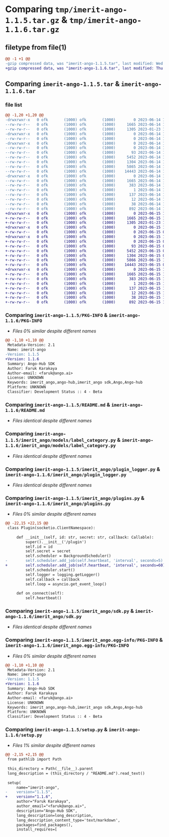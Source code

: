 # Comparing `tmp/imerit-ango-1.1.5.tar.gz` & `tmp/imerit-ango-1.1.6.tar.gz`

## filetype from file(1)

```diff
@@ -1 +1 @@
-gzip compressed data, was "imerit-ango-1.1.5.tar", last modified: Wed Jun 14 14:31:32 2023, max compression
+gzip compressed data, was "imerit-ango-1.1.6.tar", last modified: Thu Jun 15 11:27:27 2023, max compression
```

## Comparing `imerit-ango-1.1.5.tar` & `imerit-ango-1.1.6.tar`

### file list

```diff
@@ -1,20 +1,20 @@
-drwxrwxr-x   0 ofk       (1000) ofk       (1000)        0 2023-06-14 14:31:32.191470 imerit-ango-1.1.5/
--rw-rw-r--   0 ofk       (1000) ofk       (1000)     1665 2023-06-14 14:31:32.191470 imerit-ango-1.1.5/PKG-INFO
--rw-rw-r--   0 ofk       (1000) ofk       (1000)     1305 2023-01-23 13:16:24.000000 imerit-ango-1.1.5/README.md
-drwxrwxr-x   0 ofk       (1000) ofk       (1000)        0 2023-06-14 14:31:32.191470 imerit-ango-1.1.5/imerit_ango/
--rw-rw-r--   0 ofk       (1000) ofk       (1000)        0 2023-06-14 14:11:28.000000 imerit-ango-1.1.5/imerit_ango/__init__.py
-drwxrwxr-x   0 ofk       (1000) ofk       (1000)        0 2023-06-14 14:31:32.191470 imerit-ango-1.1.5/imerit_ango/models/
--rw-rw-r--   0 ofk       (1000) ofk       (1000)        0 2023-06-14 14:11:28.000000 imerit-ango-1.1.5/imerit_ango/models/__init__.py
--rw-rw-r--   0 ofk       (1000) ofk       (1000)       93 2023-06-14 14:11:28.000000 imerit-ango-1.1.5/imerit_ango/models/enums.py
--rw-rw-r--   0 ofk       (1000) ofk       (1000)     5452 2023-06-14 14:11:28.000000 imerit-ango-1.1.5/imerit_ango/models/label_category.py
--rw-rw-r--   0 ofk       (1000) ofk       (1000)     1304 2023-06-14 14:11:28.000000 imerit-ango-1.1.5/imerit_ango/plugin_logger.py
--rw-rw-r--   0 ofk       (1000) ofk       (1000)     5865 2023-06-14 14:31:13.000000 imerit-ango-1.1.5/imerit_ango/plugins.py
--rw-rw-r--   0 ofk       (1000) ofk       (1000)    14443 2023-06-14 14:11:28.000000 imerit-ango-1.1.5/imerit_ango/sdk.py
-drwxrwxr-x   0 ofk       (1000) ofk       (1000)        0 2023-06-14 14:31:32.191470 imerit-ango-1.1.5/imerit_ango.egg-info/
--rw-rw-r--   0 ofk       (1000) ofk       (1000)     1665 2023-06-14 14:31:32.000000 imerit-ango-1.1.5/imerit_ango.egg-info/PKG-INFO
--rw-rw-r--   0 ofk       (1000) ofk       (1000)      383 2023-06-14 14:31:32.000000 imerit-ango-1.1.5/imerit_ango.egg-info/SOURCES.txt
--rw-rw-r--   0 ofk       (1000) ofk       (1000)        1 2023-06-14 14:31:32.000000 imerit-ango-1.1.5/imerit_ango.egg-info/dependency_links.txt
--rw-rw-r--   0 ofk       (1000) ofk       (1000)      137 2023-06-14 14:31:32.000000 imerit-ango-1.1.5/imerit_ango.egg-info/requires.txt
--rw-rw-r--   0 ofk       (1000) ofk       (1000)       12 2023-06-14 14:31:32.000000 imerit-ango-1.1.5/imerit_ango.egg-info/top_level.txt
--rw-rw-r--   0 ofk       (1000) ofk       (1000)       38 2023-06-14 14:31:32.191470 imerit-ango-1.1.5/setup.cfg
--rw-rw-r--   0 ofk       (1000) ofk       (1000)      892 2023-06-14 14:31:26.000000 imerit-ango-1.1.5/setup.py
+drwxrwxr-x   0 ofk       (1000) ofk       (1000)        0 2023-06-15 11:27:27.703241 imerit-ango-1.1.6/
+-rw-rw-r--   0 ofk       (1000) ofk       (1000)     1665 2023-06-15 11:27:27.703241 imerit-ango-1.1.6/PKG-INFO
+-rw-rw-r--   0 ofk       (1000) ofk       (1000)     1305 2023-01-23 13:16:24.000000 imerit-ango-1.1.6/README.md
+drwxrwxr-x   0 ofk       (1000) ofk       (1000)        0 2023-06-15 11:27:27.703241 imerit-ango-1.1.6/imerit_ango/
+-rw-rw-r--   0 ofk       (1000) ofk       (1000)        0 2023-06-15 09:38:21.000000 imerit-ango-1.1.6/imerit_ango/__init__.py
+drwxrwxr-x   0 ofk       (1000) ofk       (1000)        0 2023-06-15 11:27:27.703241 imerit-ango-1.1.6/imerit_ango/models/
+-rw-rw-r--   0 ofk       (1000) ofk       (1000)        0 2023-06-15 09:38:21.000000 imerit-ango-1.1.6/imerit_ango/models/__init__.py
+-rw-rw-r--   0 ofk       (1000) ofk       (1000)       93 2023-06-15 09:38:21.000000 imerit-ango-1.1.6/imerit_ango/models/enums.py
+-rw-rw-r--   0 ofk       (1000) ofk       (1000)     5452 2023-06-15 09:38:21.000000 imerit-ango-1.1.6/imerit_ango/models/label_category.py
+-rw-rw-r--   0 ofk       (1000) ofk       (1000)     1304 2023-06-15 09:38:21.000000 imerit-ango-1.1.6/imerit_ango/plugin_logger.py
+-rw-rw-r--   0 ofk       (1000) ofk       (1000)     5866 2023-06-15 11:18:09.000000 imerit-ango-1.1.6/imerit_ango/plugins.py
+-rw-rw-r--   0 ofk       (1000) ofk       (1000)    14443 2023-06-15 09:38:21.000000 imerit-ango-1.1.6/imerit_ango/sdk.py
+drwxrwxr-x   0 ofk       (1000) ofk       (1000)        0 2023-06-15 11:27:27.703241 imerit-ango-1.1.6/imerit_ango.egg-info/
+-rw-rw-r--   0 ofk       (1000) ofk       (1000)     1665 2023-06-15 11:27:27.000000 imerit-ango-1.1.6/imerit_ango.egg-info/PKG-INFO
+-rw-rw-r--   0 ofk       (1000) ofk       (1000)      383 2023-06-15 11:27:27.000000 imerit-ango-1.1.6/imerit_ango.egg-info/SOURCES.txt
+-rw-rw-r--   0 ofk       (1000) ofk       (1000)        1 2023-06-15 11:27:27.000000 imerit-ango-1.1.6/imerit_ango.egg-info/dependency_links.txt
+-rw-rw-r--   0 ofk       (1000) ofk       (1000)      137 2023-06-15 11:27:27.000000 imerit-ango-1.1.6/imerit_ango.egg-info/requires.txt
+-rw-rw-r--   0 ofk       (1000) ofk       (1000)       12 2023-06-15 11:27:27.000000 imerit-ango-1.1.6/imerit_ango.egg-info/top_level.txt
+-rw-rw-r--   0 ofk       (1000) ofk       (1000)       38 2023-06-15 11:27:27.703241 imerit-ango-1.1.6/setup.cfg
+-rw-rw-r--   0 ofk       (1000) ofk       (1000)      892 2023-06-15 11:26:03.000000 imerit-ango-1.1.6/setup.py
```

### Comparing `imerit-ango-1.1.5/PKG-INFO` & `imerit-ango-1.1.6/PKG-INFO`

 * *Files 0% similar despite different names*

```diff
@@ -1,10 +1,10 @@
 Metadata-Version: 2.1
 Name: imerit-ango
-Version: 1.1.5
+Version: 1.1.6
 Summary: Ango-Hub SDK
 Author: Faruk Karakaya
 Author-email: <faruk@ango.ai>
 License: UNKNOWN
 Keywords: imerit_ango,ango-hub,imerit_ango sdk,Ango,Ango-hub
 Platform: UNKNOWN
 Classifier: Development Status :: 4 - Beta
```

### Comparing `imerit-ango-1.1.5/README.md` & `imerit-ango-1.1.6/README.md`

 * *Files identical despite different names*

### Comparing `imerit-ango-1.1.5/imerit_ango/models/label_category.py` & `imerit-ango-1.1.6/imerit_ango/models/label_category.py`

 * *Files identical despite different names*

### Comparing `imerit-ango-1.1.5/imerit_ango/plugin_logger.py` & `imerit-ango-1.1.6/imerit_ango/plugin_logger.py`

 * *Files identical despite different names*

### Comparing `imerit-ango-1.1.5/imerit_ango/plugins.py` & `imerit-ango-1.1.6/imerit_ango/plugins.py`

 * *Files 0% similar despite different names*

```diff
@@ -22,15 +22,15 @@
 class Plugin(socketio.ClientNamespace):
 
     def __init__(self, id: str, secret: str, callback: Callable):
         super().__init__('/plugin')
         self.id = id
         self.secret = secret
         self.scheduler = BackgroundScheduler()
-        self.scheduler.add_job(self.heartbeat, 'interval', seconds=5)
+        self.scheduler.add_job(self.heartbeat, 'interval', seconds=60)
         self.scheduler.start()
         self.logger = logging.getLogger()
         self.callback = callback
         self.loop = asyncio.get_event_loop()
 
     def on_connect(self):
         self.heartbeat()
```

### Comparing `imerit-ango-1.1.5/imerit_ango/sdk.py` & `imerit-ango-1.1.6/imerit_ango/sdk.py`

 * *Files identical despite different names*

### Comparing `imerit-ango-1.1.5/imerit_ango.egg-info/PKG-INFO` & `imerit-ango-1.1.6/imerit_ango.egg-info/PKG-INFO`

 * *Files 0% similar despite different names*

```diff
@@ -1,10 +1,10 @@
 Metadata-Version: 2.1
 Name: imerit-ango
-Version: 1.1.5
+Version: 1.1.6
 Summary: Ango-Hub SDK
 Author: Faruk Karakaya
 Author-email: <faruk@ango.ai>
 License: UNKNOWN
 Keywords: imerit_ango,ango-hub,imerit_ango sdk,Ango,Ango-hub
 Platform: UNKNOWN
 Classifier: Development Status :: 4 - Beta
```

### Comparing `imerit-ango-1.1.5/setup.py` & `imerit-ango-1.1.6/setup.py`

 * *Files 1% similar despite different names*

```diff
@@ -2,15 +2,15 @@
 from pathlib import Path
 
 this_directory = Path(__file__).parent
 long_description = (this_directory / "README.md").read_text()
 
 setup(
     name="imerit-ango",
-    version="1.1.5",
+    version="1.1.6",
     author="Faruk Karakaya",
     author_email="<faruk@ango.ai>",
     description="Ango-Hub SDK",
     long_description=long_description,
     long_description_content_type='text/markdown',
     packages=find_packages(),
     install_requires=[
```

